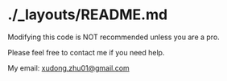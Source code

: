 # ./_layouts/README.md

Modifying this code is NOT recommended unless you are a pro.

Please feel free to contact me if you need help.

My email: xudong.zhu01@gmail.com

